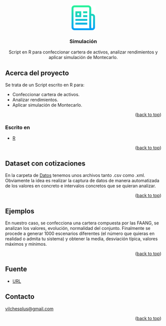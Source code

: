 <div id="top"></div>
<!--
*** Thanks for checking out the Best-README-Template. If you have a suggestion
*** that would make this better, please fork the repo and create a pull request
*** or simply open an issue with the tag "enhancement".
*** Don't forget to give the project a star!
*** Thanks again! Now go create something AMAZING! :D
-->



<!-- PROJECT SHIELDS -->
<!--
*** I'm using markdown "reference style" links for readability.
*** Reference links are enclosed in brackets [ ] instead of parentheses ( ).
*** See the bottom of this document for the declaration of the reference variables
*** for contributors-url, forks-url, etc. This is an optional, concise syntax you may use.
*** https://www.markdownguide.org/basic-syntax/#reference-style-links
-->




<!-- PROJECT LOGO -->
<br />
<div align="center">
  <a href="https://github.com/vilchesplus/montecarlo-simulation">
    <img src="images/logo.png" alt="Logo" width="80" height="80">
  </a>

  <h3 align="center">Simulación</h3>

  <p align="center">
    Script en R para confeccionar cartera de activos, analizar rendimientos y aplicar simulación de Montecarlo.
    
  </p>
</div>


<!-- Acerca del proyecto -->
## Acerca del proyecto
 Se trata de un Script escrito en R para:
 * Confeccionar cartera de activos.
 * Analizar rendimientos.
 * Aplicar simulación de Montecarlo.

<p align="right">(<a href="#top">back to top</a>)</p>



### Escrito en

* [R](https://www.r-project.org)

<p align="right">(<a href="#top">back to top</a>)</p>



<!--  -->
## Dataset con cotizaciones
En la carpeta de [Datos](https://github.com/vilchesplus/montecarlo-simulation/tree/master/Datos) tenemos unos archivos tanto .csv como .xml. Obviamente la idea es realizar la captura de datos de manera automatizada de los valores en concreto e intervalos concretos que se quieran analizar.


<p align="right">(<a href="#top">back to top</a>)</p>



<!-- Ejemplos -->
## Ejemplos

En nuestro caso, se confecciona una cartera compuesta por las FAANG, se analizan los valores, evolución, normalidad del conjunto. Finalmente se procede a generar 1000 escenarios diferentes (el número que quieras en realidad o admita tu sistema) y obtener la media, desviación típica, valores máximos y mínimos.

<p align="right">(<a href="#top">back to top</a>)</p>





<!-- FUENTE -->
## Fuente
* [URL](http://www.reproduciblefinance.com)

<!-- CONTACTO -->
## Contacto

vilchesplus@gmail.com


<p align="right">(<a href="#top">back to top</a>)</p>





